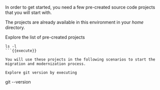 In order to get started, you need a few pre-created source code projects that you will start with.

The projects are already available in this environment in your _home_ directory.

Explore the list of pre-created projects

```
ls -l
```{{execute}}

You will use these projects in the following scenarios to start the migration and modernization process.

Explore git version by executing

```
git --version
```{{execute}}